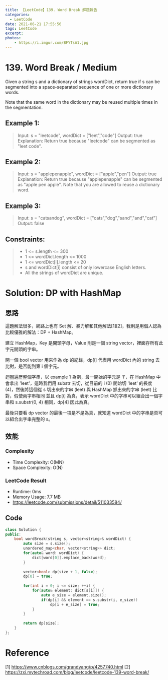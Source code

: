 ```yaml
---
title: 【LeetCode】139. Word Break 解題報告
categories:
  - LeetCode
date: 2021-06-21 17:55:56
tags: LeetCode
excerpt: 
photos:
    - https://i.imgur.com/BFYTsA1.jpg
---
```


# 139. Word Break / Medium

Given a string s and a dictionary of strings wordDict, return true if s can be segmented into a space-separated sequence of one or more dictionary words.

Note that the same word in the dictionary may be reused multiple times in the segmentation.
 
## Example 1:
> Input: s = "leetcode", wordDict = ["leet","code"]
> Output: true
> Explanation: Return true because "leetcode" can be segmented as "leet code".

## Example 2:
> Input: s = "applepenapple", wordDict = ["apple","pen"]
> Output: true
> Explanation: Return true because "applepenapple" can be segmented as "apple pen apple".
> Note that you are allowed to reuse a dictionary word.

## Example 3:
> Input: s = "catsandog", wordDict = ["cats","dog","sand","and","cat"]
> Output: false

## Constraints:
> - 1 <= s.length <= 300
> - 1 <= wordDict.length <= 1000
> - 1 <= wordDict[i].length <= 20
> - s and wordDict[i] consist of only lowercase English letters.
> - All the strings of wordDict are unique.

# Solution: DP with HashMap
## 思路

這題解法很多，網路上也有 Set 解、暴力解和其他解法[1][2]，我則是用個人認為比較優雅的解法：DP + HashMap。

建立 HashMap，Key 是開頭字母，Value 則是一個 string vector，裡面存所有此字元開頭的字串。

開一個 bool vector 用來作為 dp 的紀錄，dp[i] 代表用 wordDict 內的 string 去比對，是否能到第 i 個字元。

迴圈遍歷整個字串，以 example 1 為例，最一開始的字元是 'l'，在 HashMap 中會拿出 'leet'，這時我們用 substr 去切，從目前的 i (0) 開始切 'leet' 的長度 (4)，然後將這個從 s 切出來的字串 (leet) 與 HashMap 抓出來的字串 (leet) 比對，假使兩字串相同 並且 dp[i] 為真，表示 wordDict 中的字串可以組合出一個字串和 s.substr(0, 4) 相同，dp[4] 因此為真。

最後只要看 dp vector 的最後一項是不是為真，就知道 wordDict 中的字串是否可以組合出字串完整的 s。

## 效能

### Complexity 
- Time Complexity: O(MN)
- Space Complexity: O(N)

### LeetCode Result

- Runtime: 0ms
- Memory Usage: 7.7 MB 
- https://leetcode.com/submissions/detail/511033584/

## Code 
```cpp
class Solution {
public:
    bool wordBreak(string s, vector<string>& wordDict) {
        auto size = s.size();
        unordered_map<char, vector<string>> dict;
        for(auto& word: wordDict) {
            dict[word[0]].emplace_back(word);
        }
        
        vector<bool> dp(size + 1, false);
        dp[0] = true;
        
        for(int i = 0; i <= size; ++i) {
            for(auto& element: dict[s[i]]) {
                auto e_size = element.size();
                if(dp[i] && element == s.substr(i, e_size)) 
                    dp[i + e_size] = true;
            }
        }
    
        return dp[size];
    }
};
```


# Reference
[1] https://www.cnblogs.com/grandyang/p/4257740.html
[2] https://zxi.mytechroad.com/blog/leetcode/leetcode-139-word-break/